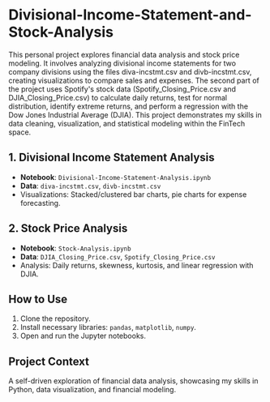 # Divisional-Income-Statement-and-Stock-Analysis
This personal project explores financial data analysis and stock price modeling. It involves analyzing divisional income statements for two company divisions using the files diva-incstmt.csv and divb-incstmt.csv, creating visualizations to compare sales and expenses. The second part of the project uses Spotify's stock data (Spotify_Closing_Price.csv and DJIA_Closing_Price.csv) to calculate daily returns, test for normal distribution, identify extreme returns, and perform a regression with the Dow Jones Industrial Average (DJIA). This project demonstrates my skills in data cleaning, visualization, and statistical modeling within the FinTech space.

## 1. Divisional Income Statement Analysis
- **Notebook**: `Divisional-Income-Statement-Analysis.ipynb`
- **Data**: `diva-incstmt.csv`, `divb-incstmt.csv`
- Visualizations: Stacked/clustered bar charts, pie charts for expense forecasting.

## 2. Stock Price Analysis
- **Notebook**: `Stock-Analysis.ipynb`
- **Data**: `DJIA_Closing_Price.csv`, `Spotify_Closing_Price.csv`
- Analysis: Daily returns, skewness, kurtosis, and linear regression with DJIA.

## How to Use
1. Clone the repository.
2. Install necessary libraries: `pandas`, `matplotlib`, `numpy`.
3. Open and run the Jupyter notebooks.

## Project Context
A self-driven exploration of financial data analysis, showcasing my skills in Python, data visualization, and financial modeling.
